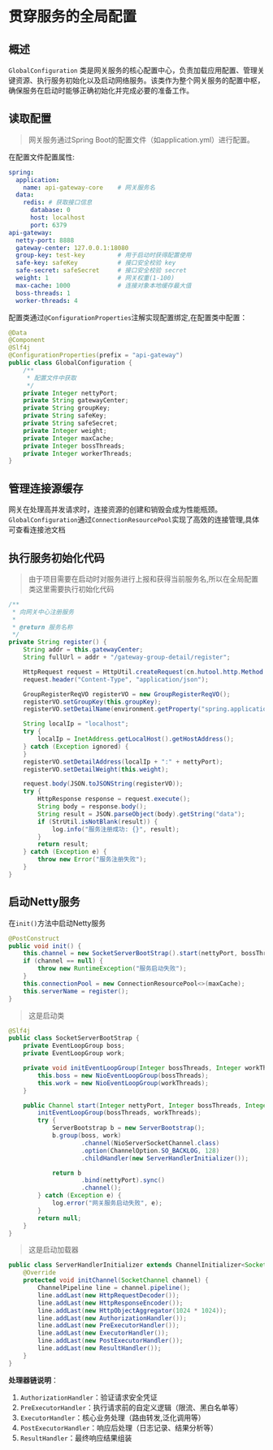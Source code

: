 # 贯穿服务的全局配置

## 概述

`GlobalConfiguration` 类是网关服务的核心配置中心，负责加载应用配置、管理关键资源、执行服务初始化以及启动网络服务。该类作为整个网关服务的配置中枢，确保服务在启动时能够正确初始化并完成必要的准备工作。

## 读取配置

> 网关服务通过Spring Boot的配置文件（如application.yml）进行配置。

在配置文件配置属性:

```yaml
spring:
  application:
    name: api-gateway-core    # 网关服务名
  data:
    redis: # 获取接口信息
      database: 0
      host: localhost
      port: 6379
api-gateway:
  netty-port: 8888
  gateway-center: 127.0.0.1:18080
  group-key: test-key         # 用于启动时获得配置使用
  safe-key: safeKey           # 接口安全校验 key
  safe-secret: safeSecret     # 接口安全校验 secret
  weight: 1                   # 网关权重(1-100)
  max-cache: 1000             # 连接对象本地缓存最大值
  boss-threads: 1
  worker-threads: 4
```

配置类通过`@ConfigurationProperties`注解实现配置绑定,在配置类中配置：

```java
@Data
@Component
@Slf4j
@ConfigurationProperties(prefix = "api-gateway")
public class GlobalConfiguration {
    /**
     * 配置文件中获取
     */
    private Integer nettyPort;
    private String gatewayCenter;
    private String groupKey;
    private String safeKey;
    private String safeSecret;
    private Integer weight;
    private Integer maxCache;
    private Integer bossThreads;
    private Integer workerThreads;
}
```

## 管理连接源缓存

网关在处理高并发请求时，连接资源的创建和销毁会成为性能瓶颈。`GlobalConfiguration`通过`ConnectionResourcePool`实现了高效的连接管理,具体可查看连接池文档

## 执行服务初始化代码

> 由于项目需要在启动时对服务进行上报和获得当前服务名,所以在全局配置类这里需要执行初始化代码

```java
/**
 * 向网关中心注册服务
 *
 * @return 服务名称
 */
private String register() {
    String addr = this.gatewayCenter;
    String fullUrl = addr + "/gateway-group-detail/register";

    HttpRequest request = HttpUtil.createRequest(cn.hutool.http.Method.POST, fullUrl);
    request.header("Content-Type", "application/json");

    GroupRegisterReqVO registerVO = new GroupRegisterReqVO();
    registerVO.setGroupKey(this.groupKey);
    registerVO.setDetailName(environment.getProperty("spring.application.name", "api-gateway-core"));

    String localIp = "localhost";
    try {
        localIp = InetAddress.getLocalHost().getHostAddress();
    } catch (Exception ignored) {
    }
    registerVO.setDetailAddress(localIp + ":" + nettyPort);
    registerVO.setDetailWeight(this.weight);

    request.body(JSON.toJSONString(registerVO));
    try {
        HttpResponse response = request.execute();
        String body = response.body();
        String result = JSON.parseObject(body).getString("data");
        if (StrUtil.isNotBlank(result)) {
            log.info("服务注册成功: {}", result);
        }
        return result;
    } catch (Exception e) {
        throw new Error("服务注册失败");
    }
}
```

## 启动Netty服务

在`init()`方法中启动Netty服务

```java
@PostConstruct
public void init() {
    this.channel = new SocketServerBootStrap().start(nettyPort, bossThreads, workerThreads);
    if (channel == null) {
        throw new RuntimeException("服务启动失败");
    }
    this.connectionPool = new ConnectionResourcePool<>(maxCache);
    this.serverName = register();
}
```

> 这是启动类

```java
@Slf4j
public class SocketServerBootStrap {
    private EventLoopGroup boss;
    private EventLoopGroup work;

    private void initEventLoopGroup(Integer bossThreads, Integer workThreads) {
        this.boss = new NioEventLoopGroup(bossThreads);
        this.work = new NioEventLoopGroup(workThreads);
    }

    public Channel start(Integer nettyPort, Integer bossThreads, Integer workThreads) {
        initEventLoopGroup(bossThreads, workThreads);
        try {
            ServerBootstrap b = new ServerBootstrap();
            b.group(boss, work)
                    .channel(NioServerSocketChannel.class)
                    .option(ChannelOption.SO_BACKLOG, 128)
                    .childHandler(new ServerHandlerInitializer());

            return b
                    .bind(nettyPort).sync()
                    .channel();
        } catch (Exception e) {
            log.error("网关服务启动失败", e);
        }
        return null;
    }
}
```

> 这是启动加载器

```java
public class ServerHandlerInitializer extends ChannelInitializer<SocketChannel> {
    @Override
    protected void initChannel(SocketChannel channel) {
        ChannelPipeline line = channel.pipeline();
        line.addLast(new HttpRequestDecoder());
        line.addLast(new HttpResponseEncoder());
        line.addLast(new HttpObjectAggregator(1024 * 1024));
        line.addLast(new AuthorizationHandler());
        line.addLast(new PreExecutorHandler());
        line.addLast(new ExecutorHandler());
        line.addLast(new PostExecutorHandler());
        line.addLast(new ResultHandler());
    }
}
```

**处理器链说明**：

1. `AuthorizationHandler`：验证请求安全凭证
2. `PreExecutorHandler`：执行请求前的自定义逻辑（限流、黑白名单等）
3. `ExecutorHandler`：核心业务处理（路由转发,泛化调用等）
4. `PostExecutorHandler`：响应后处理（日志记录、结果分析等）
5. `ResultHandler`：最终响应结果组装
